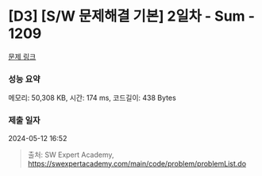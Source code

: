 # [D3] [S/W 문제해결 기본] 2일차 - Sum - 1209 

[문제 링크](https://swexpertacademy.com/main/code/problem/problemDetail.do?contestProbId=AV13_BWKACUCFAYh) 

### 성능 요약

메모리: 50,308 KB, 시간: 174 ms, 코드길이: 438 Bytes

### 제출 일자

2024-05-12 16:52



> 출처: SW Expert Academy, https://swexpertacademy.com/main/code/problem/problemList.do